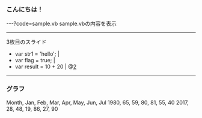 ### こんにちは！
  
---?code=sample.vb
sample.vbの内容を表示

---
3枚目のスライド

- var str1 = 'hello'; |
- var flag = true; |
- var result = 10 + 20 |
@[2](コメント)

---
### グラフ

<canvas data-chart="radar">
 Month, Jan, Feb, Mar, Apr, May, Jun, Jul
  1980, 65, 59, 80, 81, 55, 40
  2017, 28, 48, 19, 86, 27, 90
</canvas>
  

